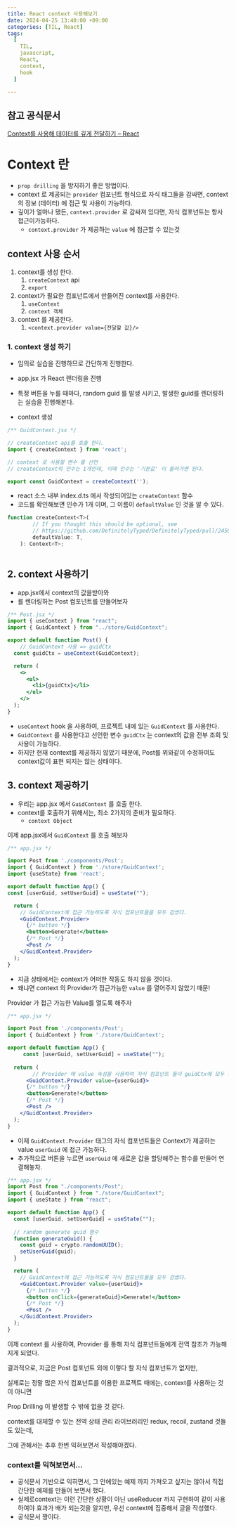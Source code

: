 ```yaml
---
title: React context 사용해보기
date: 2024-04-25 13:40:00 +09:00
categories: [TIL, React]
tags:
  [
    TIL,
    javascript,
    React,
    context,
    hook
  ]

---
```




## 참고 공식문서
[Context를 사용해 데이터를 깊게 전달하기 – React](https://ko.react.dev/learn/passing-data-deeply-with-context)

# Context 란

- `prop drilling` 을 방지하기 좋은 방법이다.
- context 로 제공되는 `provider` 컴포넌트 형식으로 자식 태그들을 감싸면, context 의 정보 (데이터) 에 접근 및 사용이 가능하다.
- 깊이가 얼마나 됐든, `context.provider` 로 감싸져 있다면, 자식 컴포넌트는 항사 접근이가능하다.
    - `context.provider` 가 제공하는 `value` 에 접근할 수 있는것

## context 사용 순서

1. context를 생성 한다.
    1. `createContext` api
    2. `export`
2. context가 필요한 컴포넌트에서 만들어진 context를 사용한다.
    1. `useContext`
    2. `context 객체`
3. context 를 제공한다.
    1. `<context.provider value={전달할 값}/>` 
    

### 1. context 생성 하기

- 임의로 실습을 진행하므로 간단하게 진행한다.
- app.jsx 가 React 렌더링을 진행
- 특정 버튼을 누를 때마다, random guid 를 발생 시키고, 발생한 guid를 렌더링하는 실습을 진행해본다.

- context 생성

```jsx
/** GuidContext.jsx */

// createContext api를 호출 한다.
import { createContext } from 'react';

// context 로 사용할 변수 를 선언
// createContext의 인수는 1개인데, 이때 인수는 '기본값' 이 들어가면 된다.

export const GuidContext = createContext('');

```

- react 소스 내부 index.d.ts 에서 작성되어있는 `createContext` 함수
- 코드를 확인해보면 인수가 1개 이며, 그 이름이 `defaultValue` 인 것을 알 수 있다.

```jsx
function createContext<T>(
        // If you thought this should be optional, see
        // https://github.com/DefinitelyTyped/DefinitelyTyped/pull/24509#issuecomment-382213106
        defaultValue: T,
    ): Context<T>;
    

```

## 2. context 사용하기

- app.jsx에서 context의 값을받아와 <li> 를 렌더링하는 Post 컴포넌트를 만들어보자

```jsx
/** Post.jsx */
import { useContext } from "react";
import { GuidContext } from "../store/GuidContext";

export default function Post() {
	// GuidContext 사용 => guidCtx
  const guidCtx = useContext(GuidContext);

  return (
    <>
      <ul>
        <li>{guidCtx}</li>
      </ul>
    </>
  );
}
```

- `useContext` hook 을 사용하여, 프로젝트 내에 있는 `GuidContext`  를 사용한다.
- `GuidContext` 를 사용한다고 선언한 변수 `guidCtx` 는 context의 값을 전부 조회 및 사용이 가능하다.
- 하지만 현재 context를 제공하지 않았기 때문에,  Post를 위와같이 수정하여도 context값이 표현 되지는 않는 상태이다.

## 3. context 제공하기

- 우리는 app.jsx 에서 `GuidContext` 를 호출 한다.
- context를 호출하기 위해서는, 최소 2가지의 준비가 필요하다.
    - `context Object`

이제 app.jsx에서 `GuidContext` 를 호출 해보자

```jsx
/** app.jsx */

import Post from './components/Post';
import { GuidContext } from './store/GuidContext';
import {useState} from 'react';

export default function App() {
const [userGuid, setUserGuid] = useState("");

  return (
    // GuidContext에 접근 가능하도록 자식 컴포넌트들을 모두 감쌌다.
    <GuidContext.Provider>
      {/* button */}
      <button>Generate!</button>
      {/* Post */}
      <Post />
    </GuidContext.Provider>
  );
}

```

- 지금 상태에서는 context가 어떠한 작동도 하지 않을 것이다.
- 왜냐면 context 의 Provider가 접근가능한 `value` 를 열어주지 않았기 때문!

Provider 가 접근 가능한 Value를 열도록 해주자

```jsx
/** app.jsx */

import Post from './components/Post';
import { GuidContext } from './store/GuidContext';

export default function App() {
	 const [userGuid, setUserGuid] = useState("");
		
  return (
	    // Provider 에 value 속성을 사용하여 자식 컴포넌트 들이 guidCtx에 모두 접근 가능해졌다.
      <GuidContext.Provider value={userGuid}>
      {/* button */}
      <button>Generate!</button>
      {/* Post */}
      <Post />
    </GuidContext.Provider>
  );
}

```

- 이제 `GuidContext.Provider` 태그의 자식 컴포넌트들은 Context가 제공하는 value  `userGuid` 에 접근 가능하다.
- 추가적으로 버튼을 누르면 `userGuid` 에 새로운 값을 할당해주는 함수를 만들어 연결해놓자.

```jsx
/** app.jsx */
import Post from "./components/Post";
import { GuidContext } from "./store/GuidContext";
import { useState } from "react";

export default function App() {
  const [userGuid, setUserGuid] = useState("");
  
  // random generate guid 함수
  function generateGuid() {
    const guid = crypto.randomUUID();
    setUserGuid(guid);
  }

  return (
    // GuidContext에 접근 가능하도록 자식 컴포넌트들을 모두 감쌌다.
    <GuidContext.Provider value={userGuid}>
      {/* button */}
      <button onClick={generateGuid}>Generate!</button>
      {/* Post */}
      <Post />
    </GuidContext.Provider>
  );
}
```

이제 context 를 사용하여, Provider 를 통해 자식 컴포넌트들에게 전역 참조가 가능해지게 되었다.

결과적으로, 지금은 Post 컴포넌트 외에 이렇다 할 자식 컴포넌트가 없지만,

실제로는 정말 많은 자식 컴포넌트를 이용한 프로젝트 때에는, context를 사용하는 것이 아니면

Prop Drilling 이 발생할 수 밖에 없을 것 같다.

context를 대체할 수 있는 전역 상태 관리 라이브러리인 redux, recoil, zustand 것들도 있는데,

그에 관해서는 추후 한번 익혀보면서 작성해야겠다.

### context를 익혀보면서…

- 공식문서 기반으로 익히면서, 그 안에있는 예제 까지 가져오고 싶지는 않아서 직접 간단한 예제를 만들어 보면서 했다.
- 실제로context는 이런 간단한 상황이 아닌 useReducer 까지 구현하여 같이 사용하여야 효과가 배가 되는것을 알지만, 우선 context에 집중해서 글을 작성했다.
- 공식문서 짱이다.